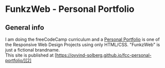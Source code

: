 # FunkzWeb - Personal Portfolio

## General info
I am doing the freeCodeCamp curriculum and a [Personal Portfolio][1] is one of the Responsive Web Design Projects using only HTML/CSS.
"FunkzWeb" is just a fictional brandname.  
This site is published at [https://oyvind-solberg.github.io/fcc-personal-portfolio/][2]


[1]:https://learn.freecodecamp.org/responsive-web-design/responsive-web-design-projects/build-a-personal-portfolio-webpage/
[2]:https://oyvind-solberg.github.io/fcc-personal-portfolio/